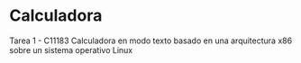 # Calculadora
Tarea 1 - C11183
Calculadora en modo texto basado en una arquitectura x86 sobre un sistema operativo Linux 
